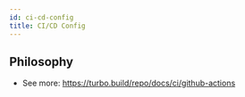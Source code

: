 ```yaml
---
id: ci-cd-config
title: CI/CD Config
---
```


## Philosophy

- See more: https://turbo.build/repo/docs/ci/github-actions
